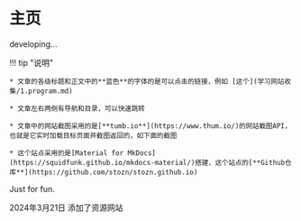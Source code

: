# 主页

developing...

!!! tip "说明"

    * 文章的各级标题和正文中的**蓝色**的字体的是可以点击的链接，例如 [这个](学习网站收集/1.program.md)

    * 文章左右两侧有导航和目录，可以快速跳转

    * 文章中的网站截图采用的是[**tumb.io**](https://www.thum.io/)的网站截图API，也就是它实时加载目标页面并截图返回的，如下面的截图

    * 这个站点采用的是[Material for MkDocs](https://squidfunk.github.io/mkdocs-material/)搭建，这个站点的[**Github仓库**](https://github.com/stozn/stozn.github.io)

Just for fun.

2024年3月21日 添加了资源网站